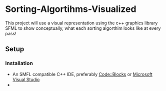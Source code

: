 # Sorting-Algortihms-Visualized
This project will use a visual representation using the c++ graphics library SFML to show conceptually, what each sorting algorthim looks like at every pass!

## Setup
### Installation
- An SMFL compatible C++ IDE, preferably [Code::Blocks](http://www.codeblocks.org/downloads) or [Microsoft Visual Studio](https://visualstudio.microsoft.com/downloads/)
- 
